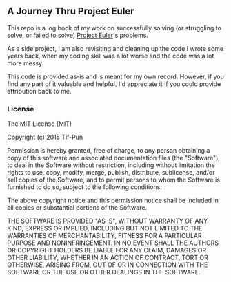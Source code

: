 ## A Journey Thru Project Euler
This repo is a log book of my work on successfully solving (or struggling to solve, or failed to solve) [Project Euler](https://projecteuler.net/)'s problems. 

As a side project, I am also revisiting and cleaning up the code I wrote some years back, when my coding skill was a lot worse and the code was a lot more messy.

This code is provided as-is and is meant for my own record. However, if you find any part of it valuable and helpful, I'd appreciate it if you could provide attribution back to me. 

### License
The MIT License (MIT)

Copyright (c) 2015 Tif-Pun

Permission is hereby granted, free of charge, to any person obtaining a copy
of this software and associated documentation files (the "Software"), to deal
in the Software without restriction, including without limitation the rights
to use, copy, modify, merge, publish, distribute, sublicense, and/or sell
copies of the Software, and to permit persons to whom the Software is
furnished to do so, subject to the following conditions:

The above copyright notice and this permission notice shall be included in all
copies or substantial portions of the Software.

THE SOFTWARE IS PROVIDED "AS IS", WITHOUT WARRANTY OF ANY KIND, EXPRESS OR
IMPLIED, INCLUDING BUT NOT LIMITED TO THE WARRANTIES OF MERCHANTABILITY,
FITNESS FOR A PARTICULAR PURPOSE AND NONINFRINGEMENT. IN NO EVENT SHALL THE
AUTHORS OR COPYRIGHT HOLDERS BE LIABLE FOR ANY CLAIM, DAMAGES OR OTHER
LIABILITY, WHETHER IN AN ACTION OF CONTRACT, TORT OR OTHERWISE, ARISING FROM,
OUT OF OR IN CONNECTION WITH THE SOFTWARE OR THE USE OR OTHER DEALINGS IN THE
SOFTWARE.
